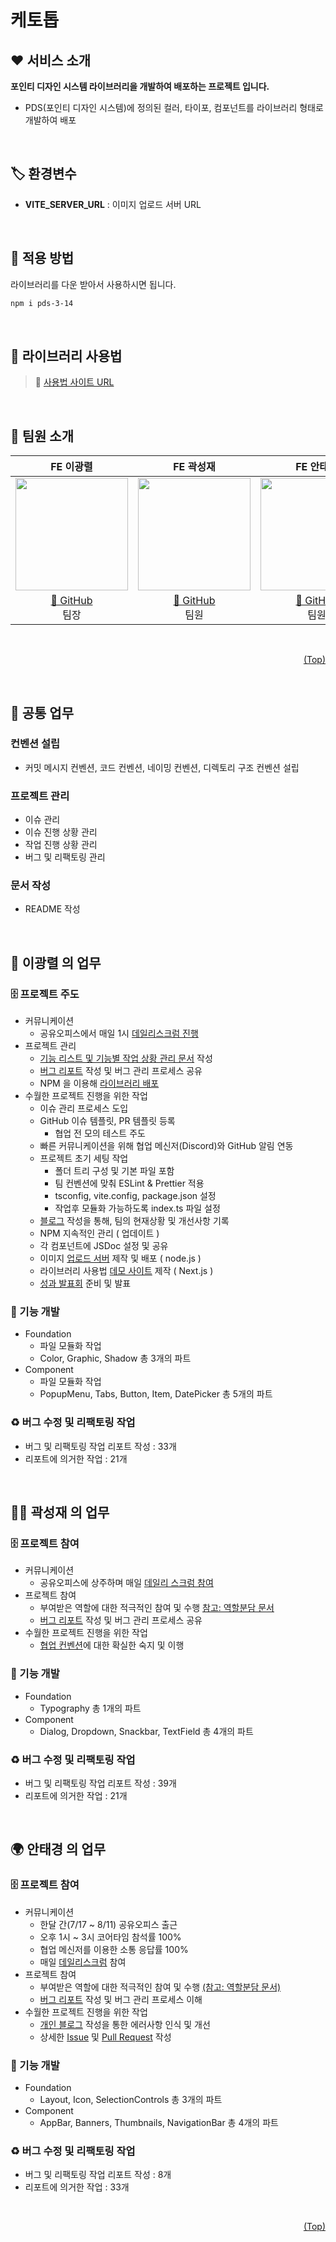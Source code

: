 # <span id='top'>케토톱</span>

## ❤ 서비스 소개

**포인티 디자인 시스템 라이브러리을 개발하여 배포하는 프로젝트 입니다.**

- PDS(포인티 디자인 시스템)에 정의된 컬러, 타이포,
  컴포넌트를 라이브러리 형태로 개발하여 배포

</br>

## 🏷️ 환경변수

- **VITE_SERVER_URL** : 이미지 업로드 서버 URL

  </br>

## 💜 적용 방법

라이브러리를 다운 받아서 사용하시면 됩니다.

```bash
npm i pds-3-14
```

 <br/> 
 
## 📖 라이브러리 사용법

> 📎 <a href='https://pds-usage-site.vercel.app/'>사용법 사이트 URL</a>

<br/>

## 💛 팀원 소개

|                                 **FE 이광렬**                                 |                                  **FE 곽성재**                                   |                                   **FE 안태경**                                   |                                   **FE 최락현**                                   |
| :---------------------------------------------------------------------------: | :------------------------------------------------------------------------------: | :-------------------------------------------------------------------------------: | :-------------------------------------------------------------------------------: |
| <img src="https://avatars.githubusercontent.com/yedol1" height=180 width=180> | <img src="https://avatars.githubusercontent.com/ssssssjay" height=180 width=180> | <img src="https://avatars.githubusercontent.com/TaekyungAn" height=180 width=180> | <img src="https://avatars.githubusercontent.com/chasura416" height=180 width=180> |
|               [🔗 GitHub](https://github.com/yedol1)<br/> 팀장                |               [🔗 GitHub](https://github.com/ssssssjay)<br/> 팀원                |               [🔗 GitHub](https://github.com/TaekyungAn)<br/> 팀원                |               [🔗 GitHub](https://github.com/chasura416)<br/> 팀원                |

<br/>

<p align="right"><a href="#top">(Top)</a></p>

<br/>

## 💚 공통 업무

### 컨벤션 설립

- 커밋 메시지 컨벤션, 코드 컨벤션, 네이밍 컨벤션, 디렉토리 구조 컨벤션 설립

### 프로젝트 관리

- 이슈 관리
- 이슈 진행 상황 관리
- 작업 진행 상황 관리
- 버그 및 리팩토링 관리

### 문서 작성

- README 작성

<br/>

## 🌸 이광렬 의 업무

### 🗄 프로젝트 주도

- 커뮤니케이션
  - 공유오피스에서 매일 1시 [데일리스크럼 진행](https://www.notion.so/sniperfactory1/4a9cf689c2a2481eab0357a145a24922?v=03c9cd47ab0e4decb3436b10d6bd1468)
- 프로젝트 관리
  - [기능 리스트 및 기능별 작업 상황 관리 문서](https://www.notion.so/sniperfactory1/0e08d321b91c4ff28e09b85518bb71ca) 작성
  - [버그 리포트](https://www.notion.so/sniperfactory1/d54252bbb2a8462f92f46358ef75e20d) 작성 및 버그 관리 프로세스 공유
  - NPM 을 이용해 [라이브러리 배포](https://www.npmjs.com/package/pds-3-14)
- 수월한 프로젝트 진행을 위한 작업
  - 이슈 관리 프로세스 도입
  - GitHub 이슈 템플릿, PR 템플릿 등록
    - 협업 전 모의 테스트 주도
  - 빠른 커뮤니케이션을 위해 협업 메신저(Discord)와 GitHub 알림 연동
  - 프로젝트 초기 세팅 작업
    - 폴더 트리 구성 및 기본 파일 포함
    - 팀 컨벤션에 맞춰 ESLint & Prettier 적용
    - tsconfig, vite.config, package.json 설정
    - 작업후 모듈화 가능하도록 index.ts 파일 설정
  - [블로그](https://velog.io/@yedol1) 작성을 통해, 팀의 현재상황 및 개선사항 기록
  - NPM 지속적인 관리 ( 업데이트 )
  - 각 컴포넌트에 JSDoc 설정 및 공유
  - 이미지 [업로드 서버](https://port-0-psd-asset-server-eg4e2alkf2i7md.sel4.cloudtype.app/) 제작 및 배포 ( node.js )
  - 라이브러리 사용법 [데모 사이트](https://pds-usage-site.vercel.app/) 제작 ( Next.js )
  - [성과 발표회](https://humane-vegetarian-392.notion.site/Ketotop-Point-Design-System-2a37a6b3d9e143db9dc452ae1b6b5b54?pvs=4) 준비 및 발표

### 🤖 기능 개발

- Foundation
  - 파일 모듈화 작업
  - Color, Graphic, Shadow 총 3개의 파트
- Component
  - 파일 모듈화 작업
  - PopupMenu, Tabs, Button, Item, DatePicker 총 5개의 파트

### ♻️ 버그 수정 및 리팩토링 작업

- 버그 및 리팩토링 작업 리포트 작성 : 33개
- 리포트에 의거한 작업 : 21개

<br/>

## 👨‍🔧 곽성재 의 업무

### 🗄 프로젝트 참여

- 커뮤니케이션
  - 공유오피스에 상주하며 매일 [데일리 스크럼 참여](https://www.notion.so/sniperfactory1/4a9cf689c2a2481eab0357a145a24922?v=03c9cd47ab0e4decb3436b10d6bd1468)
- 프로젝트 참여
  - 부여받은 역할에 대한 적극적인 참여 및 수행 [참고: 역할분담 문서](https://www.notion.so/sniperfactory1/0e08d321b91c4ff28e09b85518bb71ca)
  - [버그 리포트](https://www.notion.so/sniperfactory1/d54252bbb2a8462f92f46358ef75e20d) 작성 및 버그 관리 프로세스 공유
- 수월한 프로젝트 진행을 위한 작업
  - [협업 컨벤션](https://www.notion.so/sniperfactory1/d893ba0a34e8467c8d9e5c42a926bb8c)에 대한 확실한 숙지 및 이행

### 🤖 기능 개발

- Foundation
  - Typography 총 1개의 파트
- Component
  - Dialog, Dropdown, Snackbar, TextField 총 4개의 파트

### ♻️ 버그 수정 및 리팩토링 작업

- 버그 및 리팩토링 작업 리포트 작성 : 39개
- 리포트에 의거한 작업 : 21개

<br/>

## 🌍 안태경 의 업무

### 🗄 프로젝트 참여

- 커뮤니케이션
  - 한달 간(7/17 ~ 8/11) 공유오피스 출근
  - 오후 1시 ~ 3시 코어타임 참석률 100%
  - 협업 메신저를 이용한 소통 응답률 100%
  - 매일 [데일리스크럼](https://www.notion.so/sniperfactory1/4a9cf689c2a2481eab0357a145a24922?v=03c9cd47ab0e4decb3436b10d6bd1468) 참여
- 프로젝트 참여
  - 부여받은 역할에 대한 적극적인 참여 및 수행 [(참고: 역할분담 문서)](https://www.notion.so/sniperfactory1/0e08d321b91c4ff28e09b85518bb71ca)
  - [버그 리포트](https://www.notion.so/sniperfactory1/d54252bbb2a8462f92f46358ef75e20d) 작성 및 버그 관리 프로세스 이해
- 수월한 프로젝트 진행을 위한 작업
  - [개인 블로그](https://velog.io/@forntweb_tk/series/10%EC%A3%BC%EC%99%84%EC%84%B1-%ED%94%84%EB%A1%9C%EC%A0%9D%ED%8A%B8-%EC%BA%A0%ED%94%84) 작성을 통한 에러사항 인식 및 개선
  - 상세한 [Issue](https://github.com/pie-sfac/3-14-ketotop/issues) 및 [Pull Request](https://github.com/pie-sfac/3-14-ketotop/pulls) 작성

### 🤖 기능 개발

- Foundation
  - Layout, Icon, SelectionControls 총 3개의 파트
- Component
  - AppBar, Banners, Thumbnails, NavigationBar 총 4개의 파트

### ♻️ 버그 수정 및 리팩토링 작업

- 버그 및 리팩토링 작업 리포트 작성 : 8개
- 리포트에 의거한 작업 : 33개


<br/>

<p align="right"><a href="#top">(Top)</a></p>

<br/>
